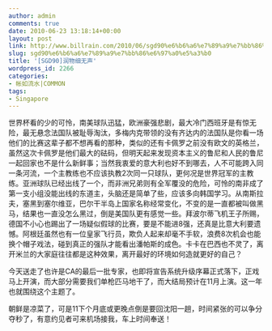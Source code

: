 ```yaml
---
author: admin
comments: true
date: 2010-06-23 13:18:14+00:00
layout: post
link: http://www.billrain.com/2010/06/sgd90%e6%b6%a6%e7%89%a9%e7%bb%86%e6%97%a0%e5%a3%b0/
slug: sgd90%e6%b6%a6%e7%89%a9%e7%bb%86%e6%97%a0%e5%a3%b0
title: '[SGD90]润物细无声'
wordpress_id: 2266
categories:
- 帐如流水|COMMON
tags:
- Singapore
---
```


世界杯看的少的可怜，南美球队迅猛，欧洲豪强悲剧，最大冷门西班牙是有惊无险，最无悬念法国队被耻辱淘汰，多梅内克带领的没有齐达内的法国队是你看一场他们的比赛这辈子都不想再看的那种，类似的还有卡佩罗之前没有欧文的英格兰，虽然这次卡佩罗是他们最大的砝码，但明天起来发现资本主义的鲁尼和人民的鲁尼一起回家也不是什么新鲜事；当然我衷爱的意大利也好不到哪去，人不可能跨入同一条河流，一个主教练也不应该执教2次同一只球队，更何况是世界冠军的主教练。亚洲球队已经出线了一个，而非洲兄弟则有全军覆没的危险，可怜的南非成了第一支小组没能出线的东道主，头脑还是简单了些，应该多向韩国学习。从南斯拉夫，塞黑到塞尔维亚，巴尔干半岛上国家名称经常变化，不变的是一直都被叫做黑马，结果也一直没怎么黑过，倒是美国队更有感觉一些。拜波尔蒂飞机王子所赐，德国不小心也踢出了一场疑似假球的比赛，要是不能进8强，还真是比意大利要遗憾。阿根廷虽然也有一位皇家飞行员，欺负人起来却毫不手软，浪费8次机会也能换个帽子戏法，碰到真正的强队才能看出潘帕斯的成色。卡卡在巴西也不灵了，离开米兰的大家庭往往都是这种效果，离开最好的环境如何造就更好的自己？

 

今天送走了也许是CA的最后一批专家，也即将宣告系统升级序幕正式落下，正戏马上开演，而大部分需要我们单枪匹马地干了，而大结局预计在11月上演。这一年也就围绕这个主题了。

 

朝鲜是凉菜了，可是11下个月底或更晚点倒是要回沈阳一趟，时间紧张的可以争分夺秒了，有意约见者可来机场接我，车上时间奉送！
